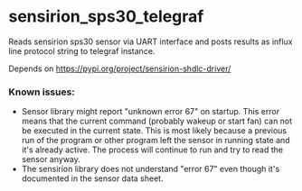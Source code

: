 # sensirion_sps30_telegraf

Reads sensirion sps30 sensor via UART interface and posts results as influx line protocol string to telegraf instance.

Depends on https://pypi.org/project/sensirion-shdlc-driver/

### Known issues:
- Sensor library might report "unknown error 67" on startup. This error means that the current command (probably wakeup or start fan) can not be executed in the current state. This is most likely because a previous run of the program or other program left the sensor in running state and it's already active. The process will continue to run and try to read the sensor anyway. 
- The sensirion library does not understand "error 67" even though it's documented in the sensor data sheet. 
